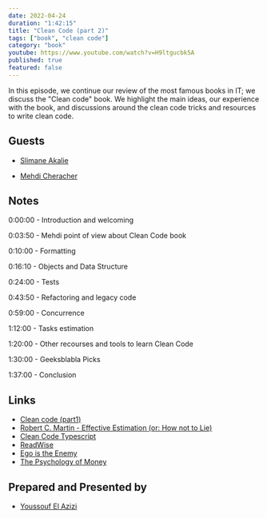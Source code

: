 ```yaml
---
date: 2022-04-24
duration: "1:42:15"
title: "Clean Code (part 2)"
tags: ["book", "clean code"]
category: "book"
youtube: https://www.youtube.com/watch?v=H9ltgucbk5A
published: true
featured: false
---
```


In this episode, we continue our review of the most famous books in IT; we discuss the "Clean code" book. We highlight the main ideas, our experience with the book, and discussions around the clean code tricks and resources to write clean code.

## Guests

- [Slimane Akalie](https://www.linkedin.com/in/slimaneakalie/)

- [Mehdi Cheracher](https://twitter.com/Mehdi_Cheracher)

## Notes

0:00:00 - Introduction and welcoming

0:03:50 - Mehdi point of view about Clean Code book

0:10:00 - Formatting

0:16:10 - Objects and Data Structure

0:24:00 - Tests

0:43:50 - Refactoring and legacy code

0:59:00 - Concurrence

1:12:00 - Tasks estimation

1:20:00 - Other recourses and tools to learn Clean Code

1:30:00 - Geeksblabla Picks

1:37:00 - Conclusion

## Links

- [Clean code (part1)](https://geeksblabla.io/blablas/clean-code)
- [Robert C. Martin - Effective Estimation (or: How not to Lie)](https://www.youtube.com/watch?v=eisuQefYw_o)
- [Clean Code Typescript](https://github.com/labs42io/clean-code-typescript)
- [ReadWise](https://readwise.io/)
- [Ego is the Enemy](https://www.amazon.com/Ego-Enemy-Ryan-Holiday/dp/1591847818)
- [The Psychology of Money](https://www.amazon.com/Psychology-Money-Timeless-lessons-happiness/dp/0857197681)

## Prepared and Presented by

- [Youssouf El Azizi](https://elazizi.com/)

